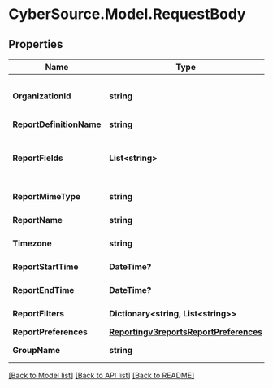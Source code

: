 # CyberSource.Model.RequestBody
## Properties

Name | Type | Description | Notes
------------ | ------------- | ------------- | -------------
**OrganizationId** | **string** | Valid CyberSource Organization Id | [optional] 
**ReportDefinitionName** | **string** |  | [optional] 
**ReportFields** | **List&lt;string&gt;** | List of fields which needs to get included in a report | [optional] 
**ReportMimeType** | **string** |  Format of the report | [optional] 
**ReportName** | **string** | Name of the report | [optional] 
**Timezone** | **string** | Timezone of the report | [optional] 
**ReportStartTime** | **DateTime?** | Start time of the report | [optional] 
**ReportEndTime** | **DateTime?** | End time of the report | [optional] 
**ReportFilters** | **Dictionary&lt;string, List&lt;string&gt;&gt;** | List of filters to apply | [optional] 
**ReportPreferences** | [**Reportingv3reportsReportPreferences**](Reportingv3reportsReportPreferences.md) |  | [optional] 
**GroupName** | **string** | Specifies the group name | [optional] 

[[Back to Model list]](../README.md#documentation-for-models) [[Back to API list]](../README.md#documentation-for-api-endpoints) [[Back to README]](../README.md)

